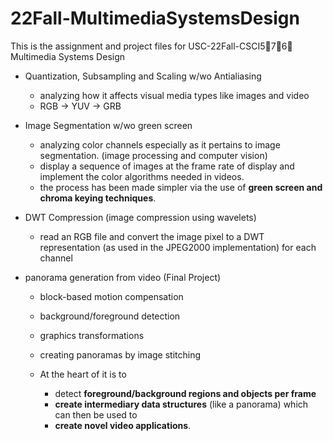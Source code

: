 # 22Fall-MultimediaSystemsDesign
This is the assignment and project files for USC-22Fall-CSCI5⃣️7⃣️6⃣️ Multimedia Systems Design


-  Quantization, Subsampling and Scaling w/wo Antialiasing
   -  analyzing how it affects visual media types like images and video
   -  RGB -> YUV -> GRB
     
-  Image Segmentation w/wo green screen
   -  analyzing color channels especially as it pertains to image segmentation. (image processing and computer vision)
   -  display a sequence of images at the frame rate of display and implement the color algorithms needed in videos.
   -  the process has been made simpler via the use of **green screen and chroma keying techniques**.
 
-  DWT Compression (image compression using wavelets)
   -  read an RGB file and convert the image pixel to a DWT representation (as used in the JPEG2000 implementation) for each channel
 



-  panorama generation from video (Final Project)
   -  block-based motion compensation
   -  background/foreground detection
   -  graphics transformations
   -  creating panoramas by image stitching
   
   -  At the heart of it is to
      -  detect **foreground/background regions and objects per frame**
      -  **create intermediary data structures** (like a panorama) which can then be used to
      -  **create novel video applications**.
 
